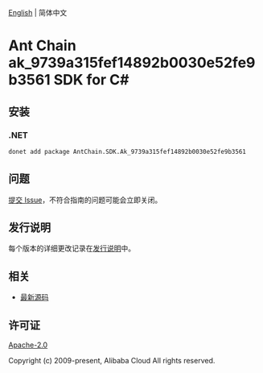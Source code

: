 [English](README.md) | 简体中文

# Ant Chain ak_9739a315fef14892b0030e52fe9b3561 SDK for C#

## 安装

### .NET

```bash
donet add package AntChain.SDK.Ak_9739a315fef14892b0030e52fe9b3561
```

## 问题

[提交 Issue](https://github.com/alipay/antchain-openapi-prod-sdk/issues/new)，不符合指南的问题可能会立即关闭。

## 发行说明

每个版本的详细更改记录在[发行说明](./ChangeLog.txt)中。

## 相关

* [最新源码](https://github.com/antchain-openapi-prod-sdk)

## 许可证

[Apache-2.0](http://www.apache.org/licenses/LICENSE-2.0)

Copyright (c) 2009-present, Alibaba Cloud All rights reserved.
